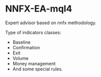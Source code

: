 # NNFX-EA-mql4
Expert advisor based on nnfx methodology.

Type of indicators classes:
 - Baseline
 - Confirmation
 - Exit
 - Volume
 - Money management
 - And some special rules.
